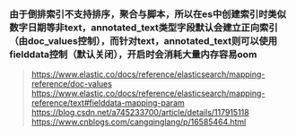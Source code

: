 ### 由于倒排索引不支持排序，聚合与脚本，所以在es中创建索引时类似数字日期等非text，annotated_text类型字段默认会建立正向索引（由doc_values控制），而针对text，annotated_text则可以使用fielddata控制（默认关闭），开启时会消耗大量内存容易oom

> https://www.elastic.co/docs/reference/elasticsearch/mapping-reference/doc-values
> https://www.elastic.co/docs/reference/elasticsearch/mapping-reference/text#fielddata-mapping-param
> https://blog.csdn.net/a745233700/article/details/117915118
> https://www.cnblogs.com/cangqinglang/p/16585464.html
